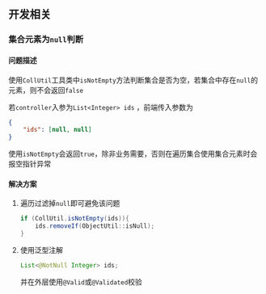 ## 开发相关

### 集合元素为`null`判断

#### 问题描述

使用`CollUtil`工具类中`isNotEmpty`方法判断集合是否为空，若集合中存在`null`的元素，则不会返回`false`

若`controller`入参为`List<Integer> ids` ，前端传入参数为

```json
{
    "ids": [null, null]
}
```

使用`isNotEmpty`会返回`true`，除非业务需要，否则在遍历集合使用集合元素时会报空指针异常

#### 解决方案

1. 遍历过滤掉`null`即可避免该问题

   ```java
   if (CollUtil.isNotEmpty(ids)){
       ids.removeIf(ObjectUtil::isNull);
   }
   ```

   

2. 使用泛型注解

   ```java
   List<@NotNull Integer> ids;
   ```

   并在外层使用`@Valid`或`@Validated`校验

   
